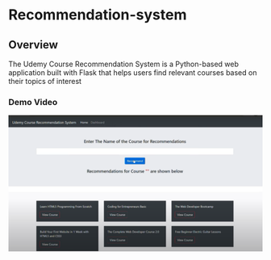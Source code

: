 ﻿# Recommendation-system

## Overview
The Udemy Course Recommendation System is a Python-based web application built with Flask that helps users find relevant courses based on their topics of interest

### Demo Video

[![Watch the demo video](image.png)](https://www.youtube.com/watch?v=inF0fZ20_d8)
